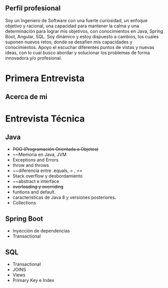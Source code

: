 ## Perfil profesional

Soy un Ingeniero de Software con una fuerte curiosidad, un enfoque objetivo y racional, una capacidad para mantener la calma y una determinación para lograr mis objetivos, con conocimientos en Java, Spring Boot, Angular, SQL. Soy dinámico y estoy dispuesto a cambios, los cuales suponen nuevos retos, donde se desafíen mis capacidades y conocimientos. Apoyo el escuchar diferentes puntos de vistas y nuevas ideas, con lo cual busco abordar y solucionar los problemas de forma innovadora  y/o profesional.
# Primera Entrevista 

## Acerca de mi
 
# Entrevista Técnica 

## Java

- ~~POO (Programación Orientada a Objetos)~~
- ~~Memoria en Java, JVM
- Exceptions and Errors 
- throw and throws 
- ~~diferencia entre .equals, = , ==
- Stack overflow  y desbordamiento
- ~~abstract e interface
- ~~overloading y overriding~~
- funtions and default.
- caracteristicas de Java 8 y versiones posteriores.
- Collections

## Spring Boot

- Inyección de dependencias
- Transactional

## SQL

- Transactional 
- JOINS
- Views
- Primary Key e Index



